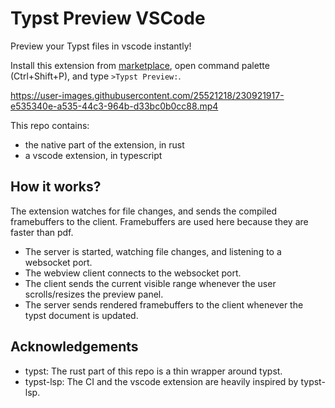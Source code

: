 # Typst Preview VSCode

Preview your Typst files in vscode instantly!

Install this extension from [marketplace](https://marketplace.visualstudio.com/items?itemName=mgt19937.typst-preview), open command palette (Ctrl+Shift+P), and type `>Typst Preview:`.

https://user-images.githubusercontent.com/25521218/230921917-e535340e-a535-44c3-964b-d33bc0b0cc88.mp4

This repo contains:
- the native part of the extension, in rust
- a vscode extension, in typescript

## How it works?

The extension watches for file changes, and sends the compiled framebuffers to the client. Framebuffers are used here because they are faster than pdf.

- The server is started, watching file changes, and listening to a websocket port.
- The webview client connects to the websocket port.
- The client sends the current visible range whenever the user scrolls/resizes the preview panel.
- The server sends rendered framebuffers to the client whenever the typst document is updated.

## Acknowledgements

- typst: The rust part of this repo is a thin wrapper around typst.
- typst-lsp: The CI and the vscode extension are heavily inspired by typst-lsp.
